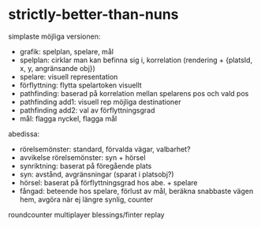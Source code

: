 # strictly-better-than-nuns

simplaste möjliga versionen:
* grafik: spelplan, spelare, mål
* spelplan: cirklar man kan befinna sig i, korrelation (rendering + {platsId, x, y, angränsande obj})
* spelare: visuell representation
* förflyttning: flytta spelartoken visuellt
* pathfinding: baserad på korrelation mellan spelarens pos och vald pos
* pathfinding add1: visuell rep möjliga destinationer
* pathfinding add2: val av förflyttningsgrad
* mål: flagga nyckel, flagga mål

abedissa:
* rörelsemönster: standard, förvalda vägar, valbarhet?
* avvikelse rörelsemönster: syn + hörsel
* synriktning: baserat på föregående plats
* syn: avstånd, avgränsningar (sparat i platsobj?)
* hörsel: baserat på förflyttningsgrad hos abe. + spelare
* fångad: beteende hos spelare, förlust av mål, beräkna snabbaste vägen hem, avgöra när ej längre synlig, counter

roundcounter
multiplayer
blessings/finter
replay
